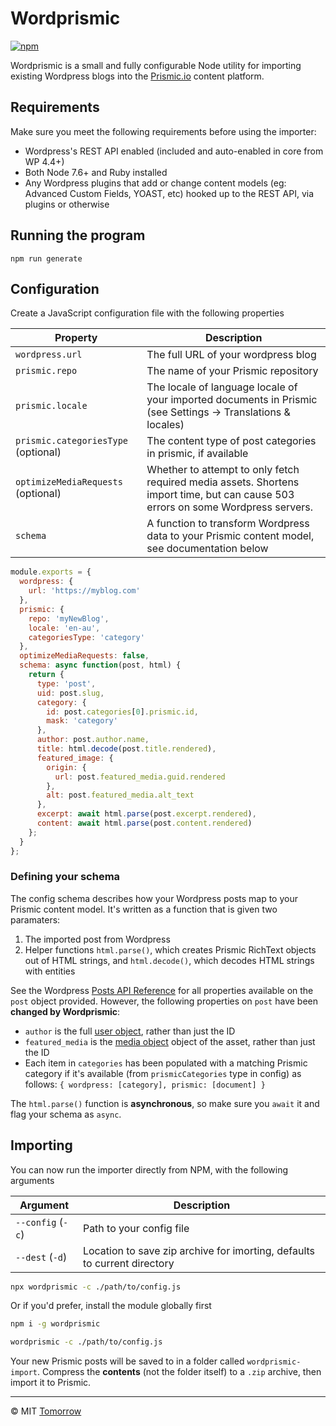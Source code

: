 # Wordprismic

[![npm](https://img.shields.io/npm/v/wordprismic.svg)](https://npmjs.com/package/wordprismic)

Wordprismic is a small and fully configurable Node utility for importing existing Wordpress blogs into the [Prismic.io](https://prismic.io) content platform.


## Requirements

Make sure you meet the following requirements before using the importer:

- Wordpress's REST API enabled (included and auto-enabled in core from WP 4.4+)
- Both Node 7.6+ and Ruby installed
- Any Wordpress plugins that add or change content models (eg: Advanced Custom Fields, YOAST, etc) hooked up to the REST API, via plugins or otherwise

## Running the program

``` npm run generate ```

## Configuration

Create a JavaScript configuration file with the following properties

Property                            | Description
------------------------------------|----------------------------------------------------------------------------------------------------------------------------------
`wordpress.url`                     | The full URL of your wordpress blog
`prismic.repo`                      | The name of your Prismic repository
`prismic.locale`                    | The locale of language locale of your imported documents in Prismic (see Settings -> Translations & locales)
`prismic.categoriesType` (optional) | The content type of post categories in prismic, if available
`optimizeMediaRequests` (optional)  | Whether to attempt to only fetch required media assets. Shortens import time, but can cause 503 errors on some Wordpress servers.
`schema`                            | A function to transform Wordpress data to your Prismic content model, see documentation below

```js
module.exports = {
  wordpress: {
    url: 'https://myblog.com'
  },
  prismic: {
    repo: 'myNewBlog',
    locale: 'en-au',
    categoriesType: 'category'
  },
  optimizeMediaRequests: false,
  schema: async function(post, html) {
    return {
      type: 'post',
      uid: post.slug,
      category: {
        id: post.categories[0].prismic.id,
        mask: 'category'
      },
      author: post.author.name,
      title: html.decode(post.title.rendered),
      featured_image: {
        origin: {
          url: post.featured_media.guid.rendered
        },
        alt: post.featured_media.alt_text
      },
      excerpt: await html.parse(post.excerpt.rendered),
      content: await html.parse(post.content.rendered)
    };
  }
};
```

### Defining your schema

The config schema describes how your Wordpress posts map to your Prismic content model. It's written as a function that is given two paramaters:
  1. The imported post from Wordpress
  2. Helper functions `html.parse()`, which creates Prismic RichText objects out of HTML strings, and `html.decode()`, which decodes HTML strings with entities

See the Wordpress [Posts API Reference](https://developer.wordpress.org/rest-api/reference/posts/#schema) for all properties available on the `post` object provided. However, the following properties on `post` have been **changed by Wordprismic**:
- `author` is the full [user object](https://developer.wordpress.org/rest-api/reference/users/#schema), rather than just the ID
- `featured_media` is the [media object](https://developer.wordpress.org/rest-api/reference/media/#schema) object of the asset, rather than just the ID
- Each item in `categories` has been populated with a matching Prismic category if it's available (from `prismicCategories` type in config) as follows: `{ wordpress: [category], prismic: [document] }`

The `html.parse()` function is **asynchronous**, so make sure you `await` it and flag your schema as `async`.

## Importing

You can now run the importer directly from NPM, with the following arguments

Argument          | Description
------------------|-------------------------------------------------------------------------
`--config` (`-c`) | Path to your config file
`--dest` (`-d`)   | Location to save zip archive for imorting, defaults to current directory

```sh
npx wordprismic -c ./path/to/config.js
```

Or if you'd prefer, install the module globally first

```sh
npm i -g wordprismic

wordprismic -c ./path/to/config.js
```

Your new Prismic posts will be saved to in a folder called `wordprismic-import`. Compress the **contents** (not the folder itself) to a `.zip` archive, then import it to Prismic.

---

© MIT [Tomorrow](https://www.tomorrowstudio.co)
